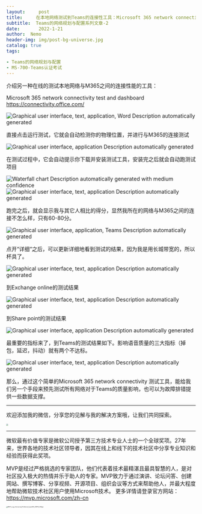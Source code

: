 ```yaml
---
layout:     post
title:     在本地网络测试到Teams的连接性工具：Microsoft 365 network connectivity Test
subtitle:  Teams的网络规划与配置系列文章-2
date:       2022-1-21
author:  Nemo
header-img: img/post-bg-universe.jpg
catalog: true
tags:

- Teams的网络规划与配置
- MS-700-Teams认证考试 
---
```


介绍另一种在线的测试本地网络与M365之间的连接性能的工具：

Microsoft 365 network connectivity test and dashboard https://connectivity.office.com/

![Graphical user interface, text, application, Word  Description automatically generated](https://cdn.jsdelivr.net/gh/kristofftan/kristofftan.github.io/img/clip_image002.jpg)

 直接点击运行测试，它就会自动检测你的物理位置，并进行与M365的连接测试

![Graphical user interface, application  Description automatically generated](https://cdn.jsdelivr.net/gh/kristofftan/kristofftan.github.io/img/clip_image004.jpg)

 在测试过程中，它会自动提示你下载并安装测试工具，安装完之后就会自动跑测试项目

![Waterfall chart  Description automatically generated with medium confidence](https://cdn.jsdelivr.net/gh/kristofftan/kristofftan.github.io/img/clip_image006.jpg) ![Graphical user interface, text, application  Description automatically generated](https://cdn.jsdelivr.net/gh/kristofftan/kristofftan.github.io/img/clip_image008.jpg)

跑完之后，就会显示我与其它人相比的得分，显然我所在的网络与M365之间的连接不怎么样，只有60-80分。

![Graphical user interface, application, Teams  Description automatically generated](https://cdn.jsdelivr.net/gh/kristofftan/kristofftan.github.io/img/clip_image010.jpg)

点开“详细“之后，可以更新详细地看到测试的结果，因为我是用长城带宽的，所以杯具了。

![Graphical user interface, text, application  Description automatically generated](https://cdn.jsdelivr.net/gh/kristofftan/kristofftan.github.io/img/clip_image012.jpg)

到Exchange online的测试结果

![Graphical user interface, text, application  Description automatically generated](https://cdn.jsdelivr.net/gh/kristofftan/kristofftan.github.io/img/clip_image014.jpg)

到Share point的测试结果

![Graphical user interface, application  Description automatically generated](https://cdn.jsdelivr.net/gh/kristofftan/kristofftan.github.io/img/clip_image016.jpg)

 最重要的指标来了，到Teams的测试结果如下。影响语音质量的三大指标（掉包，延迟，抖动）就有两个不达标。

![Graphical user interface, text, application  Description automatically generated](https://cdn.jsdelivr.net/gh/kristofftan/kristofftan.github.io/img/clip_image018.jpg)

 那么，通过这个简单的Microsoft 365 network connectivity 测试工具，能给我们另一个手段来预先测试所有网络对于Teams的质量影响，也可以为故障排错提供一些数据支撑。

 

------

欢迎添加我的微信，分享您的见解与我的解决方案哦，让我们共同探索。

<img src="https://cdn.jsdelivr.net/gh/tangx007/tangx007.github.io/img/nemo-qrcode.jpg" style="zoom: 33%;" />



------

微软最有价值专家是微软公司授予第三方技术专业人士的一个全球奖项。27年来，世界各地的技术社区领导者，因其在线上和线下的技术社区中分享专业知识和经验而获得此奖项。

MVP是经过严格挑选的专家团队，他们代表着技术最精湛且最具智慧的人，是对社区投入极大的热情并乐于助人的专家。MVP致力于通过演讲、论坛问答、创建网站、撰写博客、分享视频、开源项目、组织会议等方式来帮助他人，并最大程度地帮助微软技术社区用户使用Microsoft技术。
更多详情请登录官方网站：https://mvp.microsoft.com/zh-cn

<img src="https://cdn.jsdelivr.net/gh/kristofftan/kristofftan.github.io/img/MVP_Logo_Horizontal_Preferred_Cyan300_CMYK_300ppi.png" alt="MVP_Logo_Horizontal_Preferred_Cyan300_CMYK_300ppi" style="zoom: 25%;" />



